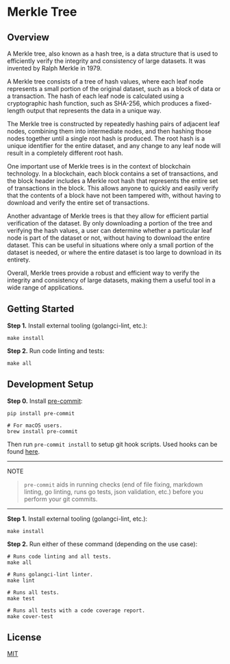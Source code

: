 # Merkle Tree

## Overview

A Merkle tree, also known as a hash tree, is a data structure that is used to efficiently verify the integrity and consistency of large datasets. It was invented by Ralph Merkle in 1979.

A Merkle tree consists of a tree of hash values, where each leaf node represents a small portion of the original dataset, such as a block of data or a transaction. The hash of each leaf node is calculated using a cryptographic hash function, such as SHA-256, which produces a fixed-length output that represents the data in a unique way.

The Merkle tree is constructed by repeatedly hashing pairs of adjacent leaf nodes, combining them into intermediate nodes, and then hashing those nodes together until a single root hash is produced. The root hash is a unique identifier for the entire dataset, and any change to any leaf node will result in a completely different root hash.

One important use of Merkle trees is in the context of blockchain technology. In a blockchain, each block contains a set of transactions, and the block header includes a Merkle root hash that represents the entire set of transactions in the block. This allows anyone to quickly and easily verify that the contents of a block have not been tampered with, without having to download and verify the entire set of transactions.

Another advantage of Merkle trees is that they allow for efficient partial verification of the dataset. By only downloading a portion of the tree and verifying the hash values, a user can determine whether a particular leaf node is part of the dataset or not, without having to download the entire dataset. This can be useful in situations where only a small portion of the dataset is needed, or where the entire dataset is too large to download in its entirety.

Overall, Merkle trees provide a robust and efficient way to verify the integrity and consistency of large datasets, making them a useful tool in a wide range of applications.

## Getting Started

**Step 1.** Install external tooling (golangci-lint, etc.):

```shell script
make install
```

**Step 2.** Run code linting and tests:

```shell script
make all
```

## Development Setup

**Step 0.** Install [pre-commit](https://pre-commit.com/):

```shell
pip install pre-commit

# For macOS users.
brew install pre-commit
```

Then run `pre-commit install` to setup git hook scripts.
Used hooks can be found [here](.pre-commit-config.yaml).

______________________________________________________________________

NOTE

> `pre-commit` aids in running checks (end of file fixing,
> markdown linting, go linting, runs go tests, json validation, etc.)
> before you perform your git commits.

______________________________________________________________________

**Step 1.** Install external tooling (golangci-lint, etc.):

```shell script
make install
```

**Step 2.** Run either of these command (depending on the use case):

```shell script
# Runs code linting and all tests.
make all

# Runs golangci-lint linter.
make lint

# Runs all tests.
make test

# Runs all tests with a code coverage report.
make cover-test
```

## License

[MIT](LICENSE)
